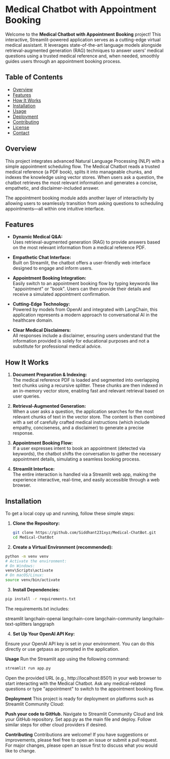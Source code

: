 # Medical Chatbot with Appointment Booking

Welcome to the **Medical Chatbot with Appointment Booking** project! This interactive, Streamlit-powered application serves as a cutting-edge virtual medical assistant. It leverages state-of-the-art language models alongside retrieval-augmented generation (RAG) techniques to answer users' medical questions using a trusted medical reference and, when needed, smoothly guides users through an appointment booking process.

## Table of Contents
- [Overview](#overview)
- [Features](#features)
- [How It Works](#how-it-works)
- [Installation](#installation)
- [Usage](#usage)
- [Deployment](#deployment)
- [Contributing](#contributing)
- [License](#license)
- [Contact](#contact)

## Overview

This project integrates advanced Natural Language Processing (NLP) with a simple appointment scheduling flow. The Medical Chatbot reads a trusted medical reference (a PDF book), splits it into manageable chunks, and indexes the knowledge using vector stores. When users ask a question, the chatbot retrieves the most relevant information and generates a concise, empathetic, and disclaimer-included answer.

The appointment booking module adds another layer of interactivity by allowing users to seamlessly transition from asking questions to scheduling appointments—all within one intuitive interface.

## Features

- **Dynamic Medical Q&A:**  
  Uses retrieval-augmented generation (RAG) to provide answers based on the most relevant information from a medical reference PDF.
  
- **Empathetic Chat Interface:**  
  Built on Streamlit, the chatbot offers a user-friendly web interface designed to engage and inform users.
  
- **Appointment Booking Integration:**  
  Easily switch to an appointment booking flow by typing keywords like "appointment" or "book". Users can then provide their details and receive a simulated appointment confirmation.
  
- **Cutting-Edge Technology:**  
  Powered by models from OpenAI and integrated with LangChain, this application represents a modern approach to conversational AI in the healthcare domain.
  
- **Clear Medical Disclaimers:**  
  All responses include a disclaimer, ensuring users understand that the information provided is solely for educational purposes and not a substitute for professional medical advice.

## How It Works

1. **Document Preparation & Indexing:**  
   The medical reference PDF is loaded and segmented into overlapping text chunks using a recursive splitter. These chunks are then indexed in an in-memory vector store, enabling fast and relevant retrieval based on user queries.

2. **Retrieval-Augmented Generation:**  
   When a user asks a question, the application searches for the most relevant chunks of text in the vector store. The content is then combined with a set of carefully crafted medical instructions (which include empathy, conciseness, and a disclaimer) to generate a precise response.

3. **Appointment Booking Flow:**  
   If a user expresses intent to book an appointment (detected via keywords), the chatbot shifts the conversation to gather the necessary appointment details, simulating a seamless booking process.

4. **Streamlit Interface:**  
   The entire interaction is handled via a Streamlit web app, making the experience interactive, real-time, and easily accessible through a web browser.

## Installation

To get a local copy up and running, follow these simple steps:

1. **Clone the Repository:**

   ```bash
   git clone https://github.com/Siddhant231xyz/Medical-ChatBot.git
   cd Medical-ChatBot
   ```
2. **Create a Virtual Environment (recommended):**

  ```bash
  python -m venv venv
  # Activate the environment:
  # On Windows:
  venv\Scripts\activate
  # On macOS/Linux:
  source venv/bin/activate
  ```
3. **Install Dependencies:**

  ```bash
  pip install -r requirements.txt
  ```

  The requirements.txt includes:
  
  streamlit
  langchain-openai
  langchain-core
  langchain-community
  langchain-text-splitters
  langgraph

4. **Set Up Your OpenAI API Key:**

  Ensure your OpenAI API key is set in your environment. You can do this directly or use getpass as prompted in the application.

**Usage**
  Run the Streamlit app using the following command:
  
  ```bash
  streamlit run app.py
  ```
  Open the provided URL (e.g., http://localhost:8501) in your web browser to start interacting with the Medical Chatbot. Ask any medical-related questions or type "appointment" to switch to the appointment booking flow.

**Deployment**
  This project is ready for deployment on platforms such as Streamlit Community Cloud:

**Push your code to GitHub.**
  Navigate to Streamlit Community Cloud and link your GitHub repository.
  Set app.py as the main file and deploy.
  Follow similar steps for other cloud providers if desired.

**Contributing**
  Contributions are welcome! If you have suggestions or improvements, please feel free to open an issue or submit a pull request. For major changes, please open an issue first to discuss what you would like to change.
